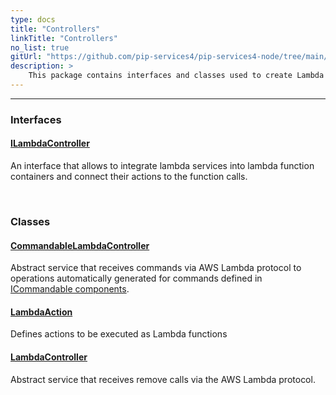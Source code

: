 ```yaml
---
type: docs
title: "Controllers"
linkTitle: "Controllers"
no_list: true
gitUrl: "https://github.com/pip-services4/pip-services4-node/tree/main/pip-services4-aws-node"
description: >
    This package contains interfaces and classes used to create Lambda services.
---
```

---

<div class="module-body"> 


### Interfaces

#### [ILambdaController](ilambda_controller)
An interface that allows to integrate lambda services into lambda function containers and connect their actions to the function calls.

<br>

### Classes

#### [CommandableLambdaController](commandable_lambda_controller)
Abstract service that receives commands via AWS Lambda protocol to operations automatically generated for commands defined in [ICommandable components](../../commons/commands/icommandable).

#### [LambdaAction](lambda_action)
Defines actions to be executed as Lambda functions


#### [LambdaController](lambda_controller)
Abstract service that receives remove calls via the AWS Lambda protocol.

</div>
